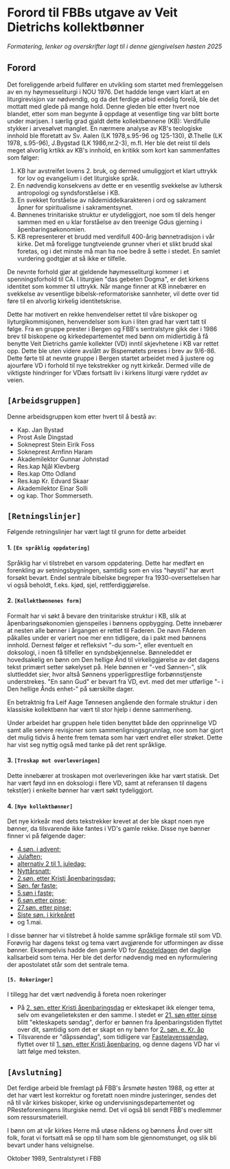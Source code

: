 # Forord til FBBs utgave av Veit Dietrichs kollektbønner
_Formatering, lenker og overskrifter lagt til i denne gjengivelsen høsten 2025_


## Forord

Det foreliggende arbeid fullfører en utvikling som startet med fremleggelsen av en ny høymesseliturgi i NOU 1976. Det haddde lenge vært klart at en liturgirevisjon var nødvendig, og da det ferdige arbid endelig forelå, ble det mottatt med glede på mange hold. Denne gleden ble etter hvert noe blandet, etter som man begynte å oppdage at vesentlige ting var blitt borte under marjsen. I særlig grad gjaldt dette kollektbønnene (KB): Verdifulle stykker i arvesølvet manglet. En nærmere analyse av KB's teologiske innhold ble fforetatt av Sv. Aalen (LK 1978,s.95-96 og 125-130), Ø.Thelle (LK 1978, s.95-96),  J.Bygstad (LK 1986,nr.2-3), m.fl. Her ble det reist til dels meget alvorlig krtikk av KB's innhold, en kritikk som kort kan sammenfattes som følger:

1. KB har avstreifet lovens 2. bruk, og dermed umuliggjort et klart uttrykk for lov og evangelium i det liturgiske språk.
2. En nødvendig konsekvens av dette er en vesentlig svekkelse av luthersk antropologi og syndsforståelse i KB.
3. En svekket forståelse av nådemiddelkarakteren i ord og sakrament åpner for spiritualisme i sakramentsynet.
4. Bønnenes trinitariske struktur er utydeliggjort, noe som til dels henger sammen med en u klar forståelse av den treenige Gdus gjerning i åpenbaringsøkonomien.
5. KB representerer et brudd med verdifull 400-årig bønnetradisjon i vår kirke. Det må foreligge tungtveiende grunner vheri et slikt brudd skal foretas, og i det minste må man ha noe bedre å sette i stedet. En samlet vurdering godtgjør at så ikke er tilfelle.

De nevnte forhold gjør at gjeldende høymesseliturgi kommer i et spenningsforhold til CA. I liturgien "das gebeten Dogma", er det kirkens identitet som kommer til uttrykk. Når mange finner at KB innebærer en svekkelse av vesentlige bibelsk-reformatoriske sannheter, vil dette over tid føre til en alvorlig kirkelig identitetskrise.

Dette har motivert en rekke henvendelser rettet til våre biskoper og liyturgikommisjonen, henvendelser som kun i liten grad har vært tatt til følge. Fra en gruppe prester i Bergen og FBB's sentralstyre gikk der i 1986 brev til biskopene og kirkedepartementet med bønn om midlertidig å få benytte Veit Dietrichs gamle kollekter (VD) inntil skjevhetene i KB var rettet opp. Dette ble uten videre avslått av Bispemøtets preses i brev av 9/6-86. Dette førte til at nevnte gruppe i Bergen startet arbeidet med å justere og ajourføre VD i forhold til nye tekstrekker og nytt kirkeår. Dermed ville de viktigste hindringer for VDæs fortsatt liv i kirkens liturgi være ryddet av veien.

## `[Arbeidsgruppen]`

Denne arbeidsgruppen kom etter hvert til å bestå av:

* Kap. Jan Bystad
* Prost Asle Dingstad
* Sokneprest Stein Eirik Foss
* Sokneprest Arnfinn Haram
* Akademilektor Gunnar Johnstad
* Res.kap Njål Klevberg
* Res.kap Otto Odland
* Res.kap Kr. Edvard Skaar
* Akademilektor Einar Solli
* og kap. Thor Sommerseth.

## `[Retningslinjer]`

Følgende retningslinjer har vært lagt til grunn for dette arbeidet

#### 1. `[En språklig oppdatering]`

Språklig har vi tilstrebet en varsom oppdatering. Dette har medført en forenkling av setningsbygningen, samtidig som en viss "høystil" har ævrt forsøkt bevart. Endel sentrale bibelske begreper fra 1930-oversettelsen har vi også beholdt, f.eks. kjød, sjel, rettferdiggjørelse.

#### 2. `[Kollektbønnenes form]`

Formalt har vi søkt å bevare den trinitariske struktur i KB, slik at åpenbaringsøkonomien gjenspeiles i bønnens oppbygging. Dette innebærer at nesten alle bønner i årgangen er rettet til Faderen. De navn FAderen påkalles under er variert noe mer enn tidligere, da i pakt med bønnens innhold. Dernest følger et refleksivt "-du som-", eller eventuelt en doksologi, i noen få tilfeller en syndsbekjennelse. Bønneleddet er hovedsakelig en bønn om Den hellige Ånd til virkeliggjørelse av det dagens tekst primært setter søkelyset på. Hele bønnen er "-ved Sønnen-", slik sluttleddet sier, hvor altså Sønnens ypperligprestlige forbønnstjenste understrekes. "En sann Gud" er bevart fra VD, evt. med det mer utførlige "- i Den hellige Ånds enhet-" på særskilte dager.

En betraktnig fra Leif Aage Tønnesen angående den formale struktur i den klassiske kollektbønn har vært til stor hjelp i denne sammenheng.

Under arbeidet har gruppen hele tiden benyttet både den opprinnelige VD samt alle senere revisjoner som sammenligningsgrunnlag, noe som har gjort det mulig tidvis å hente frem temata som har vært endret eller strøket. Dette har vist seg nyttig også med tanke på det rent språklige.

#### 3. `[Troskap mot overleveringen]`

Dette innebærer at troskapen mot overleveringen ikke har vært statisk. Det har vært føyd inn en doksologi i flere VD, samt at referansen til dagens tekst(er) i enkelte bønner har vært søkt tydeliggjort.

#### 4. `[Nye kollektbønner]`

Det nye kirkeår med dets tekstrekker krevet at der ble skapt noen nye bønner, da tilsvarende ikke fantes i VD's gamle rekke. Disse nye bønner finner vi på følgende dager:

* [4.søn. i advent;](Norsk/Advent/4sia.md)
* [Julaften;](Norsk/Jul/Julaft.md)
* [alternativ 2 til 1. juledag;](Norsk/Jul/Julaft.md)
* [Nyttårsnatt;](Norsk/Jul/Nyaft.md)
* [2.søn. etter Kristi åpenbaringsdag;](Norsk/Epifania/3siå.md)
* [Søn. før faste;](Norsk/Epifania/Fastel.md)
* [5.søn i faste;](Norsk/Faste/5sif.md)
* [6.søn.etter pinse;](Norsk/Treenighet/6sit.md)
* [27.søn. etter pinse;](Norsk/Treenighet/27sit.md)
* [Siste søn. i kirkeåret](Norsk/Treenighet/KrKo.md)
* og 1.mai.

I disse bønner har vi tilstrebet å holde samme språklige formale stil som VD. Forøvrig har dagens tekst og tema vært avgjørende for utformingen av disse bønner. Eksempelvis hadde den gamle VD for [Aposteldagen](Norsk/Treenighet/6sit.md) det daglige kallsarbeid som tema. Her ble det derfor nødvendig med en nyformulering der apostolatet står som det sentrale tema.

#### `[5. Rokeringer]`

I tillegg har det vært nødvendig å foreta noen rokeringer

* På [2. søn. etter Kristi åpenbaringsdag](Norsk/Epifania/3siå.md) er ekteskapet ikk elenger tema, selv om evangelieteksten er den samme. I stedet er [21. søn etter pinse](Norsk/Treenighet/21sit.md) blitt "ekteskapets søndag", derfor er bønnen fra åpenbaringstiden flyttet over dit, samtidig som det er skapt en ny bønn for [2. søn. e. Kr. åp](Norsk/Epifania/3siå.md)
* Tilsvarende er "dåpssøndag", som tidligere var [Fastelavenssøndag](Norsk/Epifania/Fastel.md), flyttet over til [1. søn. etter Kristi åpenbaring](Norsk/Epifania/2siå.md), og denne dagens VD har vi latt følge med teksten.

## `[Avslutning]`

Det ferdige arbeid ble fremlagt på FBB's årsmøte høsten 1988, og etter at det har vært lest korrektur og foretatt noen mindre justeringer, sendes det nå til vår kirkes biskoper, kirke og undervisningsdepartementet og PResteforeningens liturgiske nemd. Det vil også bli sendt FBB's medlemmer som ressursmateriell.

I bønn om at vår kirkes Herre må utøse nådens og bønnens Ånd over sitt folk, forat vi fortsatt må se opp til ham som ble gjennomstunget, og slik bli bevart under hans velsignelse.

Oktober 1989,
Sentralstyret i FBB
 